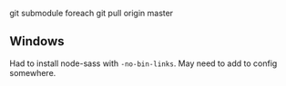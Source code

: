 git submodule foreach git pull origin master

## Windows
Had to install node-sass with `-no-bin-links`. May need to add to config somewhere.